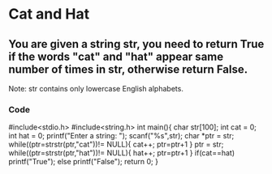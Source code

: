 # Cat and Hat

## You are given a string str, you need to return True if  the words "cat" and "hat" appear same number of times in str, otherwise return False.
   Note: str contains only lowercase English alphabets.

### Code
#include<stdio.h>
#include<string.h>
int main(){
    char str[100];
    int cat = 0;
    int hat = 0;
    printf("Enter a string: ");
    scanf("%s",str);
    char *ptr = str;
    while((ptr=strstr(ptr,"cat"))!= NULL){
        cat++;
        ptr=ptr+1
    }
    ptr = str;
    while((ptr=strstr(ptr,"hat"))!= NULL){
        hat++;
        ptr=ptr+1
    }
    if(cat==hat)
    printf("True");
    else
    printf("False");
    return 0;
}
